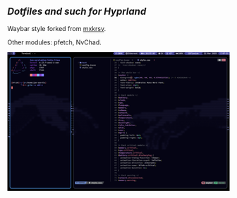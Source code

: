 ## _Dotfiles and such for Hyprland_ ##

Waybar style forked from [mxkrsv](https://github.com/mxkrsv/dotfiles-old/tree/master/.config/waybar).

Other modules: pfetch, NvChad.

![alt_text](https://raw.githubusercontent.com/Jan-Aarela/.dotfiles/refs/heads/main/images/20250321_07h21m18s_grim.png)
